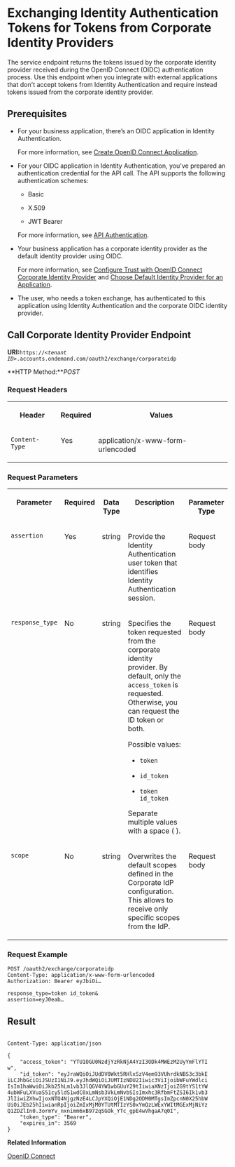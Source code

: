 <!-- loioa66753aa32314f089c8d4dc4aa59b65d -->

# Exchanging Identity Authentication Tokens for Tokens from Corporate Identity Providers

The service endpoint returns the tokens issued by the corporate identity provider received during the OpenID Connect \(OIDC\) authentication process. Use this endpoint when you integrate with external applications that don't accept tokens from Identity Authentication and require instead tokens issued from the corporate identity provider.



<a name="loioa66753aa32314f089c8d4dc4aa59b65d__section_m3q_bhz_rfb"/>

## Prerequisites

-   For your business application, there’s an OIDC application in Identity Authentication.

    For more information, see [Create OpenID Connect Application](../Operation-Guide/create-openid-connect-application-62fb1c3.md).

-   For your OIDC application in Identity Authentication, you've prepared an authentication credential for the API call. The API supports the following authentication schemes:

    -   Basic

    -   X.509

    -   JWT Bearer


    For more information, see [API Authentication](../Operation-Guide/api-authentication-9d200d5.md).

-   Your business application has a corporate identity provider as the default identity provider using OIDC.

    For more information, see [Configure Trust with OpenID Connect Corporate Identity Provider](../Operation-Guide/configure-trust-with-openid-connect-corporate-identity-provider-8ff83a1.md) and [Choose Default Identity Provider for an Application](../Operation-Guide/choose-default-identity-provider-for-an-application-e9d8274.md).

-   The user, who needs a token exchange, has authenticated to this application using Identity Authentication and the corporate OIDC identity provider.




<a name="loioa66753aa32314f089c8d4dc4aa59b65d__section_unk_zjw_wsb"/>

## **Call Corporate Identity Provider Endpoint**

**URI:**<code>https://<i class="varname">&lt;tenant ID&gt;</i>.accounts.ondemand.com/oauth2/exchange/corporateidp</code>

**HTTP Method:***POST*



### Request Headers


<table>
<tr>
<th valign="top">

Header

</th>
<th valign="top">

Required

</th>
<th valign="top">

Values

</th>
</tr>
<tr>
<td valign="top">

`Content-Type`

</td>
<td valign="top">

Yes

</td>
<td valign="top">

application/x-www-form-urlencoded

</td>
</tr>
</table>



### Request Parameters


<table>
<tr>
<th valign="top">

Parameter

</th>
<th valign="top">

Required

</th>
<th valign="top">

Data Type

</th>
<th valign="top">

Description

</th>
<th valign="top">

Parameter Type

</th>
</tr>
<tr>
<td valign="top">

`assertion`

</td>
<td valign="top">

Yes

</td>
<td valign="top">

string

</td>
<td valign="top">

Provide the Identity Authentication user token that identifies Identity Authentication session.

</td>
<td valign="top">

Request body

</td>
</tr>
<tr>
<td valign="top">

`response_type`

</td>
<td valign="top">

No

</td>
<td valign="top">

string

</td>
<td valign="top">

Specifies the token requested from the corporate identity provider. By default, only the `access_token` is requested. Otherwise, you can request the ID token or both.

Possible values:

-   `token`

-   `id_token`

-   `token` `id_token`


Separate multiple values with a space \( \).

</td>
<td valign="top">

Request body

</td>
</tr>
<tr>
<td valign="top">

`scope`

</td>
<td valign="top">

No

</td>
<td valign="top">

string

</td>
<td valign="top">

Overwrites the default scopes defined in the Corporate IdP configuration. This allows to receive only specific scopes from the IdP.

</td>
<td valign="top">

Request body

</td>
</tr>
</table>



### Request Example

```
POST /oauth2/exchange/corporateidp
Content-Type: application/x-www-form-urlencoded
Authorization: Bearer eyJbiOi…
 
response_type=token id_token&
assertion=eyJ0eab…
```



## **Result**

```
	
Content-Type: application/json
 
{
    "access_token": "YTU1OGU0NzdjYzRkNjA4YzI3ODk4MWEzM2UyYmFlYTI
w",
    "id_token": "eyJraWQiOiJUdDV0Wkt5RHlxSzV4em93VUhrdkNBS3c3bkE
iLCJhbGciOiJSUzI1NiJ9.eyJhdWQiOiJUMTIzNDU2Iiwic3ViIjoibWFuYWdlci
IsIm1haWwiOiJkb25hLm1vb3JlQGV4YW1wbGUuY29tIiwiaXNzIjoiZG9tYS1tYW
4ubWFuLXVuaS51cy5ldS1wdC0xLmNsb3VkLmNvbSIsImxhc3RfbmFtZSI6Ik1vb3
JlIiwiZXhwIjoxNTQ4NjgzNzE4LCJpYXQiOjE1NDg2ODM0MTgsImZpcnN0X25hbW
UiOiJEb25hIiwianRpIjoiZmIxMjM0YTUtMTIzYS0xYmQzLWExYWItMGExMjNiYz
Q1ZDZlIn0.3ormYv_nxnimm6xB972qSGOk_YTc_gpE4wVhgaA7q0I",
    "token_type": "Bearer",
    "expires_in": 3569
}
```



**Related Information**  


[OpenID Connect](../Operation-Guide/openid-connect-a789c9c.md "You can use Identity Authentication for authentication in OpenID Connect protected applications.")

